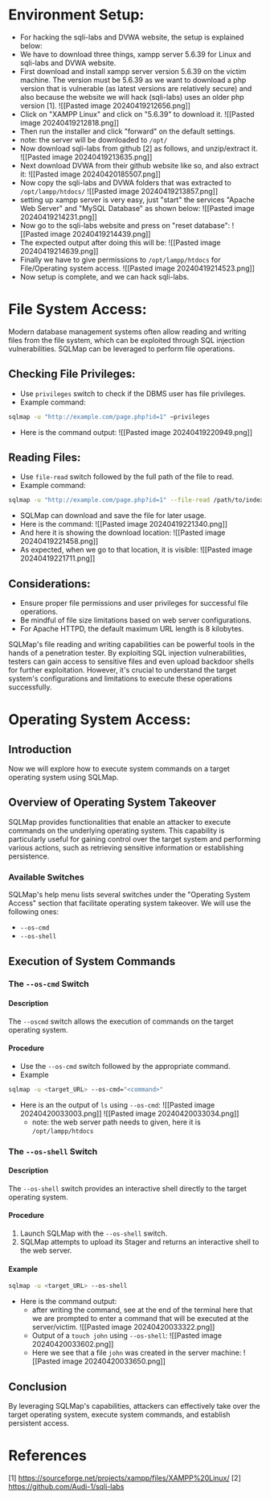 # Environment Setup:
- For hacking the sqli-labs and DVWA website, the setup is explained below: 
- We have to download three things, xampp server 5.6.39 for Linux and sqli-labs and DVWA website.
- First download and install xampp server version 5.6.39 on the victim machine. The version must be 5.6.39 as we want to download a php version that is vulnerable (as latest versions are relatively secure) and also because the website we will hack (sqli-labs) uses an older php version \[1].
	![[Pasted image 20240419212656.png]]
- Click on "XAMPP Linux" and click on "5.6.39" to download it.
	![[Pasted image 20240419212818.png]]
- Then run the installer and click "forward" on the default settings.
- note: the server will be downloaded to `/opt/`
- Now download sqli-labs from github \[2] as follows, and unzip/extract it.
	![[Pasted image 20240419213635.png]]
- Next download DVWA from their github website like so, and also extract it:
	![[Pasted image 20240420185507.png]]
- Now copy the sqli-labs and DVWA folders that was extracted to `/opt/lampp/htdocs/`
	![[Pasted image 20240419213857.png]]
- setting up xampp server is very easy, just "start" the services "Apache Web Server" and "MySQL Database" as shown below:
	![[Pasted image 20240419214231.png]]
- Now go to the sqli-labs website and press on "reset database":
	![[Pasted image 20240419214439.png]]
- The expected output after doing this will be:
	![[Pasted image 20240419214639.png]]
- Finally we have to give permissions to `/opt/lampp/htdocs` for File/Operating system access.
	![[Pasted image 20240419214523.png]]
- Now setup is complete, and we can hack sqli-labs.
# File System Access:
Modern database management systems often allow reading and writing files from the file system, which can be exploited through SQL injection vulnerabilities. SQLMap can be leveraged to perform file operations.
## Checking File Privileges:
- Use `privileges` switch to check if the DBMS user has file privileges.
- Example command: 
```sh
sqlmap -u "http://example.com/page.php?id=1" –privileges
```
- Here is the command output:
	![[Pasted image 20240419220949.png]]
## Reading Files:
- Use `file-read` switch followed by the full path of the file to read.
- Example command: 
```sh
sqlmap -u "http://example.com/page.php?id=1" --file-read /path/to/index.php
```
- SQLMap can download and save the file for later usage.
- Here is the command:
	![[Pasted image 20240419221340.png]]
- And here it is showing the download location:
	![[Pasted image 20240419221458.png]]
- As expected, when we go to that location, it is visible:
	![[Pasted image 20240419221711.png]]
## Considerations:
- Ensure proper file permissions and user privileges for successful file operations.
- Be mindful of file size limitations based on web server configurations.
- For Apache HTTPD, the default maximum URL length is 8 kilobytes.

SQLMap's file reading and writing capabilities can be powerful tools in the hands of a penetration tester. By exploiting SQL injection vulnerabilities, testers can gain access to sensitive files and even upload backdoor shells for further exploitation. However, it's crucial to understand the target system's configurations and limitations to execute these operations successfully.
# Operating System Access:
## Introduction
Now we will explore how to execute system commands on a target operating system using SQLMap.
## Overview of Operating System Takeover
SQLMap provides functionalities that enable an attacker to execute commands on the underlying operating system. This capability is particularly useful for gaining control over the target system and performing various actions, such as retrieving sensitive information or establishing persistence.
### Available Switches
SQLMap's help menu lists several switches under the "Operating System Access" section that facilitate operating system takeover. We will use the following ones:
- `--os-cmd`
- `--os-shell`
## Execution of System Commands
### The `--os-cmd` Switch
#### Description
The `--oscmd` switch allows the execution of commands on the target operating system.
#### Procedure
- Use the `--os-cmd` switch followed by the appropriate command.
- Example
```bash
sqlmap -u <target_URL> --os-cmd="<command>"
```
- Here is an the output of `ls` using `--os-cmd`:
	![[Pasted image 20240420033003.png]]
	![[Pasted image 20240420033034.png]]
	- note: the web server path needs to given, here it is `/opt/lampp/htdocs`
### The `--os-shell` Switch
#### Description
The `--os-shell` switch provides an interactive shell directly to the target operating system.
#### Procedure
1. Launch SQLMap with the `--os-shell` switch.
2. SQLMap attempts to upload its Stager and returns an interactive shell to the web server.
#### Example
```bash
sqlmap -u <target_URL> --os-shell
```
- Here is the command output:
	- after writing the command, see at the end of the terminal here that we are prompted to enter a command that will be executed at the server/victim.
	![[Pasted image 20240420033322.png]]
	- Output of a `touch john` using `--os-shell`:
		![[Pasted image 20240420033602.png]]
	- Here we see that a file `john` was created in the server machine:
		![[Pasted image 20240420033650.png]]
## Conclusion
By leveraging SQLMap's capabilities, attackers can effectively take over the target operating system, execute system commands, and establish persistent access.
# References
\[1] https://sourceforge.net/projects/xampp/files/XAMPP%20Linux/
\[2] https://github.com/Audi-1/sqli-labs